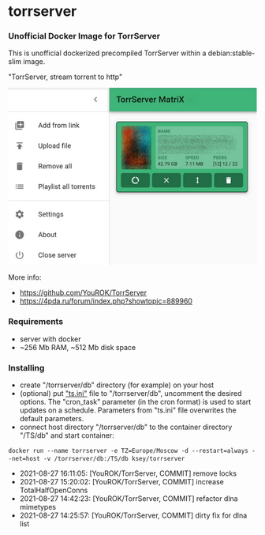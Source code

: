 # torrserver
### Unofficial Docker Image for TorrServer

This is unofficial dockerized precompiled TorrServer within a debian:stable-slim image.

"TorrServer, stream torrent to http"

![TorrServer](https://raw.githubusercontent.com/MrKsey/torrserver/master/ts.jpg)

More info:
- https://github.com/YouROK/TorrServer
- https://4pda.ru/forum/index.php?showtopic=889960

### Requirements

* server with docker
* ~256 Mb RAM, ~512 Mb disk space 

### Installing

- сreate "/torrserver/db" directory (for example) on your host
- (optional) put ["ts.ini"](https://raw.githubusercontent.com/MrKsey/torrserver/master/ts.ini) file to "/torrserver/db", uncomment the desired options. The "cron_task" parameter (in the cron format) is used to start updates on a schedule. Parameters from "ts.ini" file overwrites the default parameters.
- connect host directory "/torrserver/db" to the container directory "/TS/db" and start container:
```
docker run --name torrserver -e TZ=Europe/Moscow -d --restart=always --net=host -v /torrserver/db:/TS/db ksey/torrserver
```







































































































































































































































































































* 2021-08-27 16:11:05: [YouROK/TorrServer, COMMIT] remove locks
* 2021-08-27 15:20:02: [YouROK/TorrServer, COMMIT] increase TotalHalfOpenConns
* 2021-08-27 14:42:23: [YouROK/TorrServer, COMMIT] refactor dlna mimetypes
* 2021-08-27 14:25:57: [YouROK/TorrServer, COMMIT] dirty fix for dlna list
